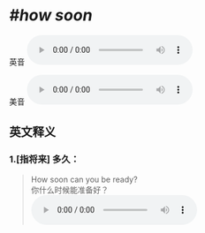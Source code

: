 # ***\#how soon*** 
英音
<audio src="./media/how soon1_AAC.aac" controls="controls"></audio>

美音
<audio src="./media/how soon2_AAC.aac" controls="controls"></audio>



  

英文释义
---
### 1.**[指将来] 多久：**  

 > How soon can you be ready?  
 > 你什么时候能准备好？    
<audio src="./media/how-17.aac" controls="controls"></audio>


